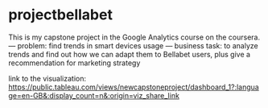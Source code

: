 # projectbellabet
This is my capstone project in the Google Analytics course on the coursera.
— problem: find trends in smart devices usage
— business task: to analyze trends and find out how we can adapt them to Bellabet users, plus give a recommendation for marketing strategy

link to the visualization: https://public.tableau.com/views/newcapstoneproject/dashboard_1?:language=en-GB&:display_count=n&:origin=viz_share_link
